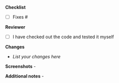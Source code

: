 **Checklist**

- [ ] Fixes #

**Reviewer**

- [ ] I have checked out the code and tested it myself

**Changes**

- _List your changes here_

**Screenshots**
\-

**Additional notes**
\-
